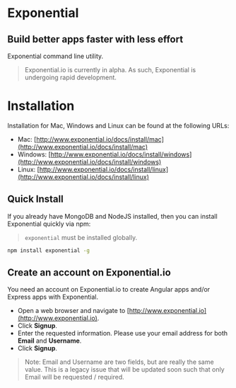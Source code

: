 # Exponential
## Build better apps faster with less effort

Exponential command line utility.

> Exponential.io is currently in alpha. As such, Exponential is undergoing
> rapid development.

# Installation

Installation for Mac, Windows and Linux can be found at the following URLs:

- Mac: [http://www.exponential.io/docs/install/mac](http://www.exponential.io/docs/install/mac)
- Windows: [http://www.exponential.io/docs/install/windows](http://www.exponential.io/docs/install/windows)
- Linux: [http://www.exponential.io/docs/install/linux](http://www.exponential.io/docs/install/linux)


## Quick Install

If you already have MongoDB and NodeJS installed, then you can install
Exponential quickly via npm:

> `exponential` must be installed globally.

```bash
npm install exponential -g
```

## Create an account on Exponential.io

You need an account on Exponential.io to create Angular apps and/or Express apps
with Exponential.

- Open a web browser and navigate to [http://www.exponential.io](http://www.exponential.io).
- Click **Signup**.
- Enter the requested information. Please use your email address for both
  **Email** and **Username**.
- Click **Signup**.

> Note: Email and Username are two fields, but are really the same value. This
> is a legacy issue that will be updated soon such that only Email will be
> requested / required.
